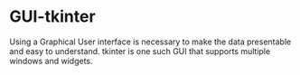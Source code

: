 # GUI-tkinter
Using a Graphical User interface is necessary to make the data presentable and easy to understand. 
tkinter is one such GUI that supports multiple windows and widgets.
